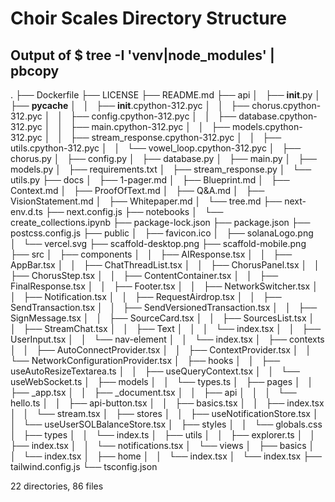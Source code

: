 # Choir Scales Directory Structure
## Output of $ tree -I 'venv|node_modules' | pbcopy

.
├── Dockerfile
├── LICENSE
├── README.md
├── api
│   ├── __init__.py
│   ├── __pycache__
│   │   ├── __init__.cpython-312.pyc
│   │   ├── chorus.cpython-312.pyc
│   │   ├── config.cpython-312.pyc
│   │   ├── database.cpython-312.pyc
│   │   ├── main.cpython-312.pyc
│   │   ├── models.cpython-312.pyc
│   │   ├── stream_response.cpython-312.pyc
│   │   ├── utils.cpython-312.pyc
│   │   └── vowel_loop.cpython-312.pyc
│   ├── chorus.py
│   ├── config.py
│   ├── database.py
│   ├── main.py
│   ├── models.py
│   ├── requirements.txt
│   ├── stream_response.py
│   └── utils.py
├── docs
│   ├── 1-pager.md
│   ├── Blueprint.md
│   ├── Context.md
│   ├── ProofOfText.md
│   ├── Q&A.md
│   ├── VisionStatement.md
│   ├── Whitepaper.md
│   └── tree.md
├── next-env.d.ts
├── next.config.js
├── notebooks
│   └── create_collections.ipynb
├── package-lock.json
├── package.json
├── postcss.config.js
├── public
│   ├── favicon.ico
│   ├── solanaLogo.png
│   └── vercel.svg
├── scaffold-desktop.png
├── scaffold-mobile.png
├── src
│   ├── components
│   │   ├── AIResponse.tsx
│   │   ├── AppBar.tsx
│   │   ├── ChatThreadList.tsx
│   │   ├── ChorusPanel.tsx
│   │   ├── ChorusStep.tsx
│   │   ├── ContentContainer.tsx
│   │   ├── FinalResponse.tsx
│   │   ├── Footer.tsx
│   │   ├── NetworkSwitcher.tsx
│   │   ├── Notification.tsx
│   │   ├── RequestAirdrop.tsx
│   │   ├── SendTransaction.tsx
│   │   ├── SendVersionedTransaction.tsx
│   │   ├── SignMessage.tsx
│   │   ├── SourceCard.tsx
│   │   ├── SourcesList.tsx
│   │   ├── StreamChat.tsx
│   │   ├── Text
│   │   │   └── index.tsx
│   │   ├── UserInput.tsx
│   │   └── nav-element
│   │       └── index.tsx
│   ├── contexts
│   │   ├── AutoConnectProvider.tsx
│   │   ├── ContextProvider.tsx
│   │   └── NetworkConfigurationProvider.tsx
│   ├── hooks
│   │   ├── useAutoResizeTextarea.ts
│   │   ├── useQueryContext.tsx
│   │   └── useWebSocket.ts
│   ├── models
│   │   └── types.ts
│   ├── pages
│   │   ├── _app.tsx
│   │   ├── _document.tsx
│   │   ├── api
│   │   │   └── hello.ts
│   │   ├── api-button.tsx
│   │   ├── basics.tsx
│   │   ├── index.tsx
│   │   └── stream.tsx
│   ├── stores
│   │   ├── useNotificationStore.tsx
│   │   └── useUserSOLBalanceStore.tsx
│   ├── styles
│   │   └── globals.css
│   ├── types
│   │   └── index.ts
│   ├── utils
│   │   ├── explorer.ts
│   │   ├── index.tsx
│   │   └── notifications.tsx
│   └── views
│       ├── basics
│       │   └── index.tsx
│       ├── home
│       │   └── index.tsx
│       └── index.tsx
├── tailwind.config.js
└── tsconfig.json

22 directories, 86 files
